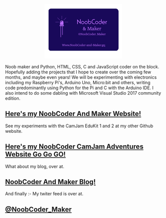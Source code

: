 <div>
  <p align="center">
  <img src="images/NoobCoder_Logo_Icon.png">
  </p>
</div>

Noob maker and Python, HTML, CSS, C and JavaScript coder on the block. Hopefully adding the projects that I hope to create over the coming few months, and maybe even years! We will be experimenting with electronics including my Raspberry Pi's, Arduino Uno, Micro:bit and others, writing code predominantly using Python for the Pi and C with the Arduino IDE. I also intend to do some dabling with Microsoft Visual Studio 2017 community edition.

 ## [Here's my NoobCoder And Maker Website!](https://noobcoderandmaker.wordpress.com)

See my experiments with the CamJam EduKit 1 and 2 at my other Github website.
## [Here's my NoobCoder CamJam Adventures Website Go Go GO!](https://noobcoder-and-maker.github.io/CamJam-EduKit-1-Adventures)
 
 What about my blog, over at.
## [NoobCoder And Maker Blog!](https://noobcoderandmakerblog.wordpress.com)

And finally :- My twiter feed is over at.
## [@NoobCoder_Maker](https://twitter.com/NoobCoder_Maker)
